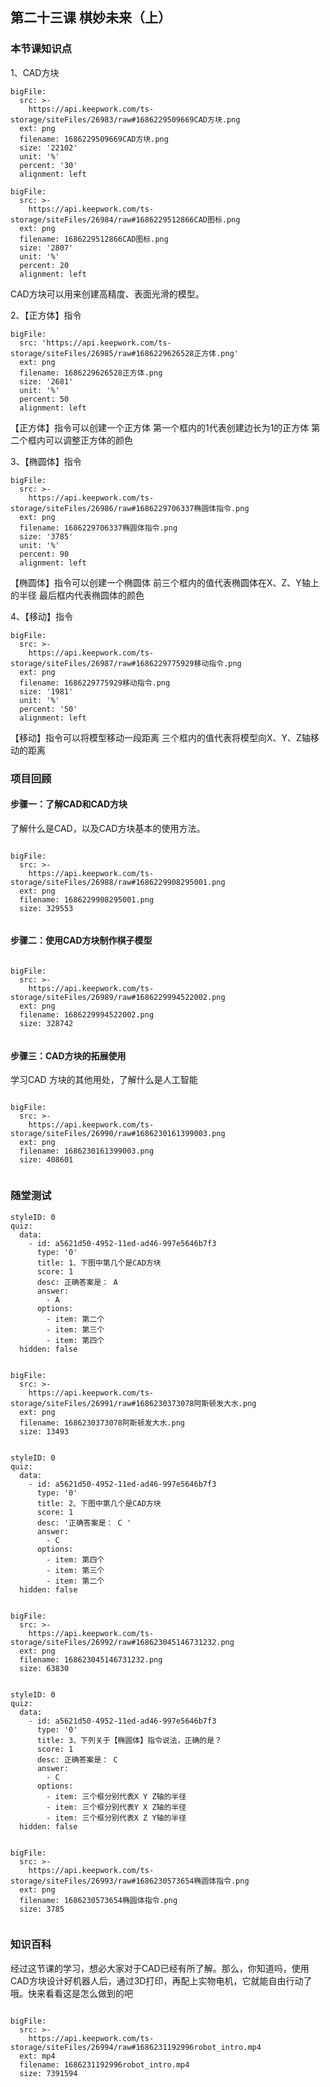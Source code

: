 

## 第二十三课 棋妙未来（上）
### 本节课知识点

1、CAD方块
 
 
 
```@BigFile
bigFile:
  src: >-
    https://api.keepwork.com/ts-storage/siteFiles/26983/raw#1686229509669CAD方块.png
  ext: png
  filename: 1686229509669CAD方块.png
  size: '22102'
  unit: '%'
  percent: '30'
  alignment: left

```
```@BigFile
bigFile:
  src: >-
    https://api.keepwork.com/ts-storage/siteFiles/26984/raw#1686229512866CAD图标.png
  ext: png
  filename: 1686229512866CAD图标.png
  size: '2807'
  unit: '%'
  percent: 20
  alignment: left

```


CAD方块可以用来创建高精度、表面光滑的模型。

2、【正方体】指令
 
```@BigFile
bigFile:
  src: 'https://api.keepwork.com/ts-storage/siteFiles/26985/raw#1686229626528正方体.png'
  ext: png
  filename: 1686229626528正方体.png
  size: '2681'
  unit: '%'
  percent: 50
  alignment: left

```


 
 
【正方体】指令可以创建一个正方体
第一个框内的1代表创建边长为1的正方体
第二个框内可以调整正方体的颜色


3、【椭圆体】指令
 
 
 

```@BigFile
bigFile:
  src: >-
    https://api.keepwork.com/ts-storage/siteFiles/26986/raw#1686229706337椭圆体指令.png
  ext: png
  filename: 1686229706337椭圆体指令.png
  size: '3785'
  unit: '%'
  percent: 90
  alignment: left

```
【椭圆体】指令可以创建一个椭圆体
前三个框内的值代表椭圆体在X、Z、Y轴上的半径
最后框内代表椭圆体的颜色



4、【移动】指令 
```@BigFile
bigFile:
  src: >-
    https://api.keepwork.com/ts-storage/siteFiles/26987/raw#1686229775929移动指令.png
  ext: png
  filename: 1686229775929移动指令.png
  size: '1981'
  unit: '%'
  percent: '50'
  alignment: left

```
【移动】指令可以将模型移动一段距离
三个框内的值代表将模型向X、Y、Z轴移动的距离
 

### 项目回顾
 

#### 步骤一：了解CAD和CAD方块
了解什么是CAD，以及CAD方块基本的使用方法。

 
```@BigFile

bigFile:
  src: >-
    https://api.keepwork.com/ts-storage/siteFiles/26988/raw#1686229908295001.png
  ext: png
  filename: 1686229908295001.png
  size: 329553
          
```


#### 步骤二：使用CAD方块制作棋子模型

```@BigFile

bigFile:
  src: >-
    https://api.keepwork.com/ts-storage/siteFiles/26989/raw#1686229994522002.png
  ext: png
  filename: 1686229994522002.png
  size: 328742
          
```

 
 
 

#### 步骤三：CAD方块的拓展使用
学习CAD 方块的其他用处，了解什么是人工智能

 
 
```@BigFile

bigFile:
  src: >-
    https://api.keepwork.com/ts-storage/siteFiles/26990/raw#1686230161399003.png
  ext: png
  filename: 1686230161399003.png
  size: 408601
          
```





### 随堂测试


```@Quiz
styleID: 0
quiz:
  data:
    - id: a5621d50-4952-11ed-ad46-997e5646b7f3
      type: '0'
      title: 1、下图中第几个是CAD方块
      score: 1
      desc: 正确答案是： A
      answer:
        - A
      options:
        - item: 第二个
        - item: 第三个
        - item: 第四个
  hidden: false

```

```@BigFile

bigFile:
  src: >-
    https://api.keepwork.com/ts-storage/siteFiles/26991/raw#1686230373078阿斯顿发大水.png
  ext: png
  filename: 1686230373078阿斯顿发大水.png
  size: 13493
          
```

```@Quiz
styleID: 0
quiz:
  data:
    - id: a5621d50-4952-11ed-ad46-997e5646b7f3
      type: '0'
      title: 2、下图中第几个是CAD方块
      score: 1
      desc: '正确答案是： C '
      answer:
        - C
      options:
        - item: 第四个
        - item: 第三个
        - item: 第二个
  hidden: false

```


```@BigFile

bigFile:
  src: >-
    https://api.keepwork.com/ts-storage/siteFiles/26992/raw#168623045146731232.png
  ext: png
  filename: 168623045146731232.png
  size: 63830
          
```




```@Quiz
styleID: 0
quiz:
  data:
    - id: a5621d50-4952-11ed-ad46-997e5646b7f3
      type: '0'
      title: 3、下列关于【椭圆体】指令说法，正确的是？
      score: 1
      desc: 正确答案是： C
      answer:
        - C
      options:
        - item: 三个框分别代表X Y Z轴的半径
        - item: 三个框分别代表Y X Z轴的半径
        - item: 三个框分别代表X Z Y轴的半径
  hidden: false

```

```@BigFile

bigFile:
  src: >-
    https://api.keepwork.com/ts-storage/siteFiles/26993/raw#1686230573654椭圆体指令.png
  ext: png
  filename: 1686230573654椭圆体指令.png
  size: 3785
          
```


 


### 知识百科
 

经过这节课的学习，想必大家对于CAD已经有所了解。那么，你知道吗，使用CAD方块设计好机器人后，通过3D打印，再配上实物电机，它就能自由行动了哦。快来看看这是怎么做到的吧



```@BigFile

bigFile:
  src: >-
    https://api.keepwork.com/ts-storage/siteFiles/26994/raw#1686231192996robot_intro.mp4
  ext: mp4
  filename: 1686231192996robot_intro.mp4
  size: 7391594
          
```